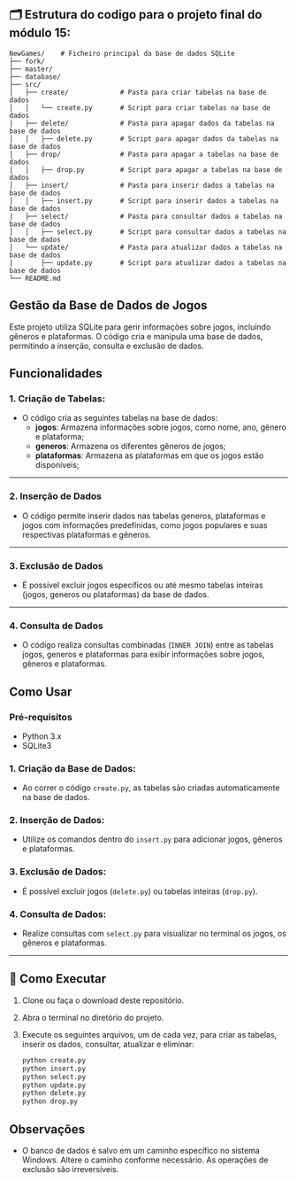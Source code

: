 ## 🗂️ Estrutura do codigo para o projeto final do módulo 15:

```
NewGames/    # Ficheiro principal da base de dados SQLite
├── fork/           
├── master/
├── database/
├── src/
│   ├── create/             # Pasta para criar tabelas na base de dados
│   │   └── create.py       # Script para criar tabelas na base de dados
│   ├── delete/             # Pasta para apagar dados da tabelas na base de dados
│   │   ├── delete.py       # Script para apagar dados da tabelas na base de dados
│   ├── drop/               # Pasta para apagar a tabelas na base de dados
│   │   ├── drop.py         # Script para apagar a tabelas na base de dados
│   ├── insert/             # Pasta para inserir dados a tabelas na base de dados
│   │   ├── insert.py       # Script para inserir dados a tabelas na base de dados
|   ├── select/             # Pasta para consultar dados a tabelas na base de dados
│   │   ├── select.py       # Script para consultar dados a tabelas na base de dados
│   └── update/             # Pasta para atualizar dados a tabelas na base de dados
|       ├── update.py       # Script para atualizar dados a tabelas na base de dados
└── README.md
```

## Gestão da Base de Dados de Jogos
Este projeto utiliza SQLite para gerir informações sobre jogos, incluindo gêneros e plataformas. O código cria e manipula uma base de dados, permitindo a inserção, consulta e exclusão de dados.


## Funcionalidades
### 1. Criação de Tabelas:
- O código cria as seguintes tabelas na base de dados:
    - **jogos**: Armazena informações sobre jogos, como nome, ano, gênero e plataforma;
    - **generos**: Armazena os diferentes gêneros de jogos;
    - **plataformas**: Armazena as plataformas em que os jogos estão disponíveis;

---

### 2. Inserção de Dados
- O código permite inserir dados nas tabelas generos, plataformas e jogos com informações predefinidas, como jogos populares e suas respectivas plataformas e gêneros.

---

### 3. Exclusão de Dados
- É possível excluir jogos específicos ou até mesmo tabelas inteiras (jogos, generos ou plataformas) da base de dados.

---

### 4. Consulta de Dados
- O código realiza consultas combinadas (`INNER JOIN`) entre as tabelas jogos, generos e plataformas para exibir informações sobre jogos, gêneros e plataformas.


## Como Usar

### Pré-requisitos

- Python 3.x
- SQLite3

### 1. Criação da Base de Dados: 
- Ao correr o código `create.py`, as tabelas são criadas automaticamente na base de dados.
### 2. Inserção de Dados: 
- Utilize os comandos dentro do `insert.py` para adicionar jogos, gêneros e plataformas.
### 3. Exclusão de Dados: 
- É possível excluir jogos (`delete.py`) ou tabelas inteiras (`drop.py`).
### 4. Consulta de Dados: 
- Realize consultas com `select.py` para visualizar no terminal os jogos, os gêneros e plataformas.

---

## 🚀 Como Executar

1. Clone ou faça o download deste repositório.
2. Abra o terminal no diretório do projeto.
3. Execute os seguintes arquivos, um de cada vez, para criar as tabelas, inserir os dados, consultar, atualizar e eliminar:

   ```bash
   python create.py
   python insert.py
   python select.py
   python update.py
   python delete.py
   python drop.py


## Observações
- O banco de dados é salvo em um caminho específico no sistema Windows. Altere o caminho conforme necessário. As operações de exclusão são irreversíveis.